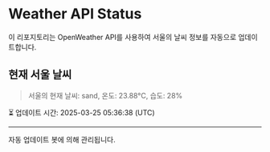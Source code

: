 
# Weather API Status

이 리포지토리는 OpenWeather API를 사용하여 서울의 날씨 정보를 자동으로 업데이트합니다.

## 현재 서울 날씨
> 서울의 현재 날씨: sand, 온도: 23.88°C, 습도: 28%

⏳ 업데이트 시간: 2025-03-25 05:36:38 (UTC)

---
자동 업데이트 봇에 의해 관리됩니다.
